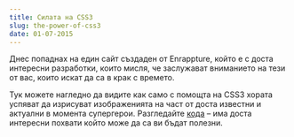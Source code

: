 ```yaml
---
title: Силата на CSS3
slug: the-power-of-css3
date: 01-07-2015
---
```


Днес попаднах на един сайт създаден от Enrappture,
който е с доста интересни разработки, които мисля,
че заслужават вниманието на тези от вас, които искат да са в крак с времето.

Тук можете нагледно да видите как само с помощта на CSS3 хората успяват да изрисуват изображенията
на част от доста известни и актуални в момента супергерои.
Разгледайте [кода](http://enrappture.com/batman) – има доста интересни похвати който може да са ви бъдат полезни.